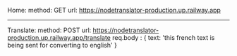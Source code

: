Home: 
  method: GET
  url: https://nodetranslator-production.up.railway.app
______________________________________________________________________________

Translate: 
  method: POST
  url: https://nodetranslator-production.up.railway.app/translate
  req.body : { text: 'this french text is being sent for converting to english' }
